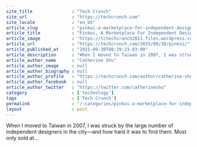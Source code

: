 ```yaml
---
site_title               : "Tech Crunch"
site_url                 : "https://techcrunch.com"
site_locale              : "en_US"
article_slug             : "pinkoi-a-marketplace-for-independent-designers-in-asia-raises-s9m-and-launches-english-site"
article_title            : "Pinkoi, A Marketplace For Independent Designers In Asia, Raises $9M And Launches English Site"
article_image            : "https://tctechcrunch2011.files.wordpress.com/2015/09/img_cofounder_group.jpg?w=764&h=400&crop=1"
article_url              : "https://techcrunch.com/2015/09/30/pinkoi/"
article_published_at     : "2015-09-30T08:29:23-03:00"
article_description      : "When I moved to Taiwan in 2007, I was struck by the large number of independent designers in the city—and how hard it was to find them. Most only sold at..."
article_author_name      : "Catherine Shu"
article_author_image     : null
article_author_biography : null
article_author_profile   : "https://techcrunch.com/author/catherine-shu/"
article_author_facebook  : null
article_author_twitter   : "https://twitter.com/catherineshu"
category                 : ['technology']
tags                     : ['Tech Crunch']
permalink                : "/:categories/pinkoi-a-marketplace-for-independent-designers-in-asia-raises-s9m-and-launches-english-site/"
layout                   : post
---
```


When I moved to Taiwan in 2007, I was struck by the large number of independent designers in the city—and how hard it was to find them. Most only sold at...
